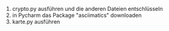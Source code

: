 1) crypto.py ausführen und die anderen Dateien entschlüsseln
2) in Pycharm das Package "asciimatics" downloaden
3) karte.py ausführen
